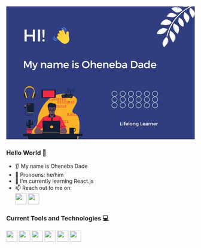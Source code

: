 ###
<img src="https://github.com/Oheneba-Dade/Oheneba-Dade/blob/main/readme%20image.jpg" alt="Banner Image">
<link rel="stylesheet" href="https://cdn.jsdelivr.net/gh/devicons/devicon@v2.15.1/devicon.min.css">


### Hello World 👋
* 👂 My name is Oheneba Dade
* 👩 Pronouns: he/him
* 🌱 I’m currently learning React.js
* 📫 Reach out to me on: <br>
<a href="https://www.linkedin.com/in/oheneba-dade"> <img src="https://cdn.jsdelivr.net/gh/devicons/devicon/icons/linkedin/linkedin-original.svg" width="30px" height="30px"/></a>
<a href="https://www.twitter.com/ohkwade"> <img src="https://cdn.jsdelivr.net/gh/devicons/devicon/icons/twitter/twitter-original.svg" width="30px" height="30px"/> </a>

### Current Tools and Technologies 💻
<img src="https://cdn.jsdelivr.net/gh/devicons/devicon/icons/javascript/javascript-original.svg" width="30px" height="30px" />
<img src="https://cdn.jsdelivr.net/gh/devicons/devicon/icons/java/java-original-wordmark.svg" width="30px" height="30px"/>
<img src="https://cdn.jsdelivr.net/gh/devicons/devicon/icons/python/python-original.svg" width="30px" height="30px"/>
<img src="https://cdn.jsdelivr.net/gh/devicons/devicon/icons/html5/html5-original-wordmark.svg" width="30px" height="30px"/>
<img src="https://cdn.jsdelivr.net/gh/devicons/devicon/icons/css3/css3-original-wordmark.svg" width="30px" height="30px"/>
<img src="https://cdn.jsdelivr.net/gh/devicons/devicon/icons/react/react-original-wordmark.svg" width="30px" height="30px"/>
                
          
          
          
          
